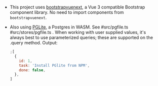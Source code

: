 - This project uses [bootstrapvuenext](https://github.com/bootstrapvuenext/bootstrapvuenext), a Vue 3 compatible Bootstrap component library.
  No need to import components from `bootstrapvuenext`.

- Also using [PGLite](https://pglite.dev/docs), a Postgres in WASM. See #src/pgfile.ts #src/stores/pgfile.ts .
  When working with user supplied values, it's always best to use parameterized queries; these are supported on the .query method.
  Output:
  ```js
  ;[
    {
      id: 1,
      task: 'Install PGlite from NPM',
      done: false,
    },
  ]
  ```

```

```
